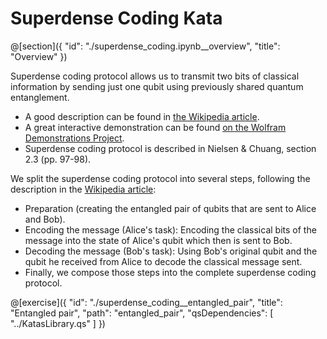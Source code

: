 # Superdense Coding Kata

@[section]({
    "id": "./superdense_coding.ipynb__overview",
    "title": "Overview"
})

Superdense coding protocol allows us to transmit two bits of classical information by sending just one qubit using previously shared quantum entanglement.

- A good description can be found in [the Wikipedia article](https://en.wikipedia.org/wiki/Superdense_coding).
- A great interactive demonstration can be found [on the Wolfram Demonstrations Project](http:/demonstrations.wolfram.com/SuperdenseCoding/).
- Superdense coding protocol is described in Nielsen & Chuang, section 2.3 (pp. 97-98).

We split the superdense coding protocol into several steps, following the description in the [Wikipedia article](https://en.wikipedia.org/wiki/Superdense_coding):

- Preparation (creating the entangled pair of qubits that are sent to Alice and Bob).
- Encoding the message (Alice's task): Encoding the classical bits of the message into the state of Alice's qubit which then is sent to Bob.
- Decoding the message (Bob's task): Using Bob's original qubit and the qubit he received from Alice to decode the classical message sent.
- Finally, we compose those steps into the complete superdense coding protocol.

@[exercise]({
    "id": "./superdense_coding__entangled_pair",
    "title": "Entangled pair",
    "path": "entangled_pair",
    "qsDependencies": [
        "../KatasLibrary.qs"
    ]
})
